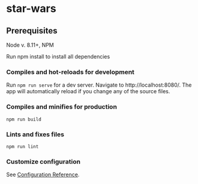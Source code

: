 # star-wars

## Prerequisites

Node v. 8.11+, NPM

Run npm install to install all dependencies

### Compiles and hot-reloads for development
Run `npm run serve` for a dev server. Navigate to http://localhost:8080/. The app will automatically reload if you change any of the source files. 

### Compiles and minifies for production
```
npm run build
```

### Lints and fixes files
```
npm run lint
```

### Customize configuration
See [Configuration Reference](https://cli.vuejs.org/config/).

